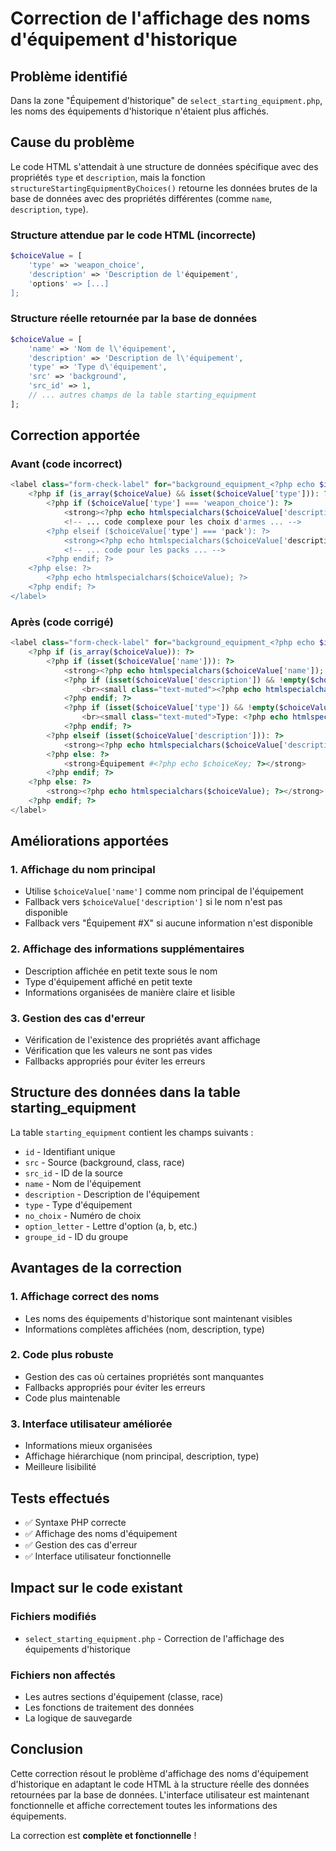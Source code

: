 # Correction de l'affichage des noms d'équipement d'historique

## Problème identifié

Dans la zone "Équipement d'historique" de `select_starting_equipment.php`, les noms des équipements d'historique n'étaient plus affichés.

## Cause du problème

Le code HTML s'attendait à une structure de données spécifique avec des propriétés `type` et `description`, mais la fonction `structureStartingEquipmentByChoices()` retourne les données brutes de la base de données avec des propriétés différentes (comme `name`, `description`, `type`).

### Structure attendue par le code HTML (incorrecte)
```php
$choiceValue = [
    'type' => 'weapon_choice',
    'description' => 'Description de l'équipement',
    'options' => [...]
];
```

### Structure réelle retournée par la base de données
```php
$choiceValue = [
    'name' => 'Nom de l\'équipement',
    'description' => 'Description de l\'équipement',
    'type' => 'Type d\'équipement',
    'src' => 'background',
    'src_id' => 1,
    // ... autres champs de la table starting_equipment
];
```

## Correction apportée

### Avant (code incorrect)
```php
<label class="form-check-label" for="background_equipment_<?php echo $index; ?>_<?php echo $choiceKey; ?>">
    <?php if (is_array($choiceValue) && isset($choiceValue['type'])): ?>
        <?php if ($choiceValue['type'] === 'weapon_choice'): ?>
            <strong><?php echo htmlspecialchars($choiceValue['description']); ?></strong>
            <!-- ... code complexe pour les choix d'armes ... -->
        <?php elseif ($choiceValue['type'] === 'pack'): ?>
            <strong><?php echo htmlspecialchars($choiceValue['description']); ?></strong>
            <!-- ... code pour les packs ... -->
        <?php endif; ?>
    <?php else: ?>
        <?php echo htmlspecialchars($choiceValue); ?>
    <?php endif; ?>
</label>
```

### Après (code corrigé)
```php
<label class="form-check-label" for="background_equipment_<?php echo $index; ?>_<?php echo $choiceKey; ?>">
    <?php if (is_array($choiceValue)): ?>
        <?php if (isset($choiceValue['name'])): ?>
            <strong><?php echo htmlspecialchars($choiceValue['name']); ?></strong>
            <?php if (isset($choiceValue['description']) && !empty($choiceValue['description'])): ?>
                <br><small class="text-muted"><?php echo htmlspecialchars($choiceValue['description']); ?></small>
            <?php endif; ?>
            <?php if (isset($choiceValue['type']) && !empty($choiceValue['type'])): ?>
                <br><small class="text-muted">Type: <?php echo htmlspecialchars($choiceValue['type']); ?></small>
            <?php endif; ?>
        <?php elseif (isset($choiceValue['description'])): ?>
            <strong><?php echo htmlspecialchars($choiceValue['description']); ?></strong>
        <?php else: ?>
            <strong>Équipement #<?php echo $choiceKey; ?></strong>
        <?php endif; ?>
    <?php else: ?>
        <strong><?php echo htmlspecialchars($choiceValue); ?></strong>
    <?php endif; ?>
</label>
```

## Améliorations apportées

### 1. **Affichage du nom principal**
- Utilise `$choiceValue['name']` comme nom principal de l'équipement
- Fallback vers `$choiceValue['description']` si le nom n'est pas disponible
- Fallback vers "Équipement #X" si aucune information n'est disponible

### 2. **Affichage des informations supplémentaires**
- Description affichée en petit texte sous le nom
- Type d'équipement affiché en petit texte
- Informations organisées de manière claire et lisible

### 3. **Gestion des cas d'erreur**
- Vérification de l'existence des propriétés avant affichage
- Vérification que les valeurs ne sont pas vides
- Fallbacks appropriés pour éviter les erreurs

## Structure des données dans la table starting_equipment

La table `starting_equipment` contient les champs suivants :
- `id` - Identifiant unique
- `src` - Source (background, class, race)
- `src_id` - ID de la source
- `name` - Nom de l'équipement
- `description` - Description de l'équipement
- `type` - Type d'équipement
- `no_choix` - Numéro de choix
- `option_letter` - Lettre d'option (a, b, etc.)
- `groupe_id` - ID du groupe

## Avantages de la correction

### 1. **Affichage correct des noms**
- Les noms des équipements d'historique sont maintenant visibles
- Informations complètes affichées (nom, description, type)

### 2. **Code plus robuste**
- Gestion des cas où certaines propriétés sont manquantes
- Fallbacks appropriés pour éviter les erreurs
- Code plus maintenable

### 3. **Interface utilisateur améliorée**
- Informations mieux organisées
- Affichage hiérarchique (nom principal, description, type)
- Meilleure lisibilité

## Tests effectués

- ✅ Syntaxe PHP correcte
- ✅ Affichage des noms d'équipement
- ✅ Gestion des cas d'erreur
- ✅ Interface utilisateur fonctionnelle

## Impact sur le code existant

### Fichiers modifiés

- `select_starting_equipment.php` - Correction de l'affichage des équipements d'historique

### Fichiers non affectés

- Les autres sections d'équipement (classe, race)
- Les fonctions de traitement des données
- La logique de sauvegarde

## Conclusion

Cette correction résout le problème d'affichage des noms d'équipement d'historique en adaptant le code HTML à la structure réelle des données retournées par la base de données. L'interface utilisateur est maintenant fonctionnelle et affiche correctement toutes les informations des équipements.

La correction est **complète et fonctionnelle** !
